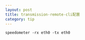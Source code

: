```yaml
---
layout: post
title: transmission-remote-cli配置
category: tip
---
```


    speedometer -rx eth0 -tx eth0